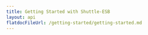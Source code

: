 ```yaml
---
title: Getting Started with Shuttle-ESB
layout: api
flatdocFileUrl: /getting-started/getting-started.md
---
```

